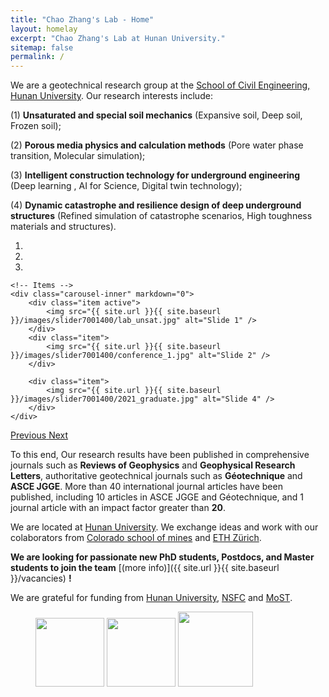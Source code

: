 ```yaml
---
title: "Chao Zhang's Lab - Home"
layout: homelay
excerpt: "Chao Zhang's Lab at Hunan University."
sitemap: false
permalink: /
---
```


We are a geotechnical research group at the [School of Civil Engineering, Hunan University](http://ce.hnu.edu.cn/index.htm). Our research interests include: 

(1) **Unsaturated and special soil mechanics** (Expansive soil, Deep soil, Frozen soil); 

(2) **Porous media physics and calculation methods** (Pore water phase transition, Molecular simulation); 

(3) **Intelligent construction technology for underground engineering** (Deep learning , AI for Science, Digital twin technology); 

(4) **Dynamic catastrophe and resilience design of deep underground structures** (Refined simulation of catastrophe scenarios, High toughness materials and structures).


<div markdown="0" id="carousel" class="carousel slide" data-ride="carousel" data-interval="4000" data-pause="hover" >
    <!-- Menu -->
    <ol class="carousel-indicators">
        <li data-target="#carousel" data-slide-to="0" class="active"></li>
        <li data-target="#carousel" data-slide-to="1"></li>
        <li data-target="#carousel" data-slide-to="2"></li>
    </ol>

    <!-- Items -->
    <div class="carousel-inner" markdown="0">
        <div class="item active">
            <img src="{{ site.url }}{{ site.baseurl }}/images/slider7001400/lab_unsat.jpg" alt="Slide 1" />
        </div>
        <div class="item">
            <img src="{{ site.url }}{{ site.baseurl }}/images/slider7001400/conference_1.jpg" alt="Slide 2" />
        </div>

        <div class="item">
            <img src="{{ site.url }}{{ site.baseurl }}/images/slider7001400/2021_graduate.jpg" alt="Slide 4" />
        </div>
    </div>
  <a class="left carousel-control" href="#carousel" role="button" data-slide="prev">
    <span class="glyphicon glyphicon-chevron-left" aria-hidden="true"></span>
    <span class="sr-only">Previous</span>
  </a>
  <a class="right carousel-control" href="#carousel" role="button" data-slide="next">
    <span class="glyphicon glyphicon-chevron-right" aria-hidden="true"></span>
    <span class="sr-only">Next</span>
  </a>
</div>




To this end, Our research results have been published in comprehensive journals such as **Reviews of Geophysics** and **Geophysical Research Letters**, authoritative geotechnical journals such as **Géotechnique** and **ASCE JGGE**. More than 40 international journal articles have been published, including 10 articles in ASCE JGGE and Géotechnique, and 1 journal article with an impact factor greater than **20**.

We are located at [Hunan University](https://www.hnu.edu.cn/index.htm). We exchange ideas and work with our colaborators from [Colorado school of mines](https://weare.mines.edu/) and [ETH Zürich](https://ethz.ch/en.html).

 **We are  looking for passionate new PhD students, Postdocs, and Master students to join the team** [(more info)]({{ site.url }}{{ site.baseurl }}/vacancies) **!**


We are grateful for funding from [Hunan University](https://www.hnu.edu.cn/index.htm), [NSFC](https://www.nsfc.gov.cn/) and [MoST](https://www.most.gov.cn/index.html).

<figure class="third">
  <img src="{{ site.url }}{{ site.baseurl }}/images/logopic/HNU.png" style="width: 110px">
  <img src="{{ site.url }}{{ site.baseurl }}/images/logopic/NSFC.jpg" style="width: 110px">
  <img src="{{ site.url }}{{ site.baseurl }}/images/logopic/MoST.jpg" style="width: 120px">
</figure>
